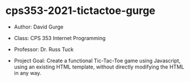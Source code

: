 # cps353-2021-tictactoe-gurge

* Author: David Gurge
* Class: CPS 353 Internet Programming
* Professor: Dr. Russ Tuck

* Project Goal: Create a functional Tic-Tac-Toe game using Javascript, using an existing HTML template, without directly modifying the HTML in any way.
